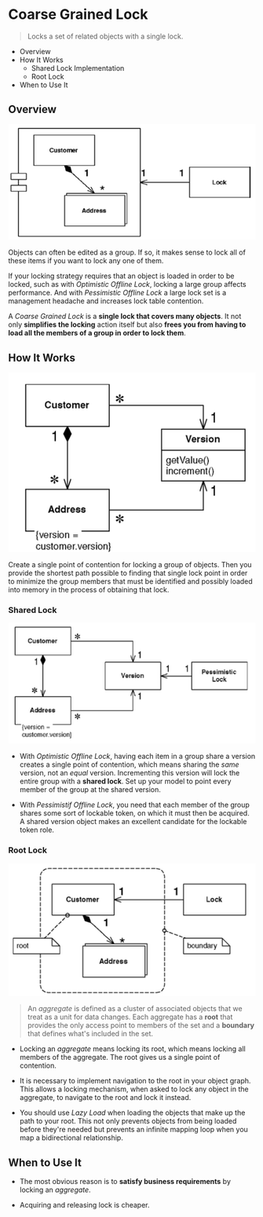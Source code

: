 # Coarse Grained Lock

> Locks a set of related objects with a single lock.

* Overview
* How It Works
  * Shared Lock Implementation
  * Root Lock
* When to Use It

## Overview

![](2021-07-28-00-58-49.png)

Objects can often be edited as a group. If so, it makes sense to lock all of these items if you want to lock any one of them.

If your locking strategy requires that an object is loaded in order to be locked, such as with *Optimistic Offline Lock*, locking a large group affects performance. And with *Pessimistic Offline Lock* a large lock set is a management headache and increases lock table contention.

A *Coarse Grained Lock* is a **single lock that covers many objects**. It not only **simplifies the locking** action itself but also **frees you from having to load all the members of a group in order to lock them**.

## How It Works

![](2021-07-28-00-59-22.png)

Create a single point of contention for locking a group of objects. Then you provide the shortest path possible to finding that single lock point in order to minimize the group members that must be identified and possibly loaded into memory in the process of obtaining that lock.

### Shared Lock

![](2021-07-28-00-59-33.png)

* With *Optimistic Offline Lock*, having each item in a group share a version creates a single point of contention, which means sharing the *same* version, not an *equal* version. Incrementing this version will lock the entire group with a **shared lock**. Set up your model to point every member of the group at the shared version.

* With *Pessimistif Offline Lock*, you need that each member of the group shares some sort of lockable token, on which it must then be acquired. A shared version object makes an excellent candidate for the lockable token role.

### Root Lock

![](2021-07-28-00-59-48.png)

> An *aggregate* is defined as a cluster of associated objects that we treat as a unit for data changes. Each aggregate has a **root** that provides the only access point to members of the set and a **boundary** that defines what's included in the set.

* Locking an *aggregate* means locking its root, which means locking all members of the aggregate. The root gives us a single point of contention.

* It is necessary to implement navigation to the root in your object graph. This allows a locking mechanism, when asked to lock any object in the aggregate, to navigate to the root and lock it instead.

* You should use *Lazy Load* when loading the objects that make up the path to your root. This not only prevents objects from being loaded before they're needed but prevents an infinite mapping loop when you map a bidirectional relationship.

## When to Use It

* The most obvious reason is to **satisfy business requirements** by locking an *aggregate*.

* Acquiring and releasing lock is cheaper.
